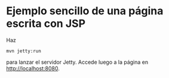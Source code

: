 
# Ejemplo sencillo de una página escrita con JSP

Haz

~~~
mvn jetty:run
~~~

para lanzar el servidor Jetty. Accede luego a la página en [http://localhost:8080](http://localhost:8080).


